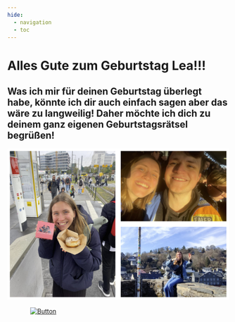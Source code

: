 ```yaml
---
hide:
  - navigation
  - toc
---
```


# **Alles Gute zum Geburtstag Lea!!!**

## **Was ich mir für deinen Geburtstag überlegt habe, könnte ich dir auch einfach sagen aber das wäre zu langweilig! Daher möchte ich dich zu deinem ganz eigenen Geburtstagsrätsel begrüßen!**

![<3](img/start.png)

<a href="https://GleichSieg.github.io/LeasGeschenk/Rätsel1">
    <img src="https://GleichSieg.github.io/LeasGeschenk/img/Button2.png" alt="Button" width="400" style="display: block; margin: 0 auto;">
</a>